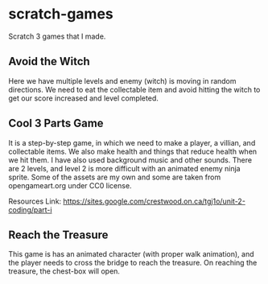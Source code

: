 # scratch-games

Scratch 3 games that I made.

## Avoid the Witch

Here we have multiple levels and enemy (witch) is moving in random directions. We need to eat the collectable item and avoid hitting the witch to get our score increased and level completed.

## Cool 3 Parts Game

It is a step-by-step game, in which we need to make a player, a villian, and collectable items. We also make health and things that reduce health when we hit them. I have also used background music and other sounds.
There are 2 levels, and level 2 is more difficult with an animated enemy ninja sprite. Some of the assets are my own and some are taken from opengameart.org under CC0 license.

Resources Link: https://sites.google.com/crestwood.on.ca/tgj1o/unit-2-coding/part-i

## Reach the Treasure

This game is has an animated character (with proper walk animation), and the player needs to cross the bridge to reach the treasure. On reaching the treasure, the chest-box will open.
